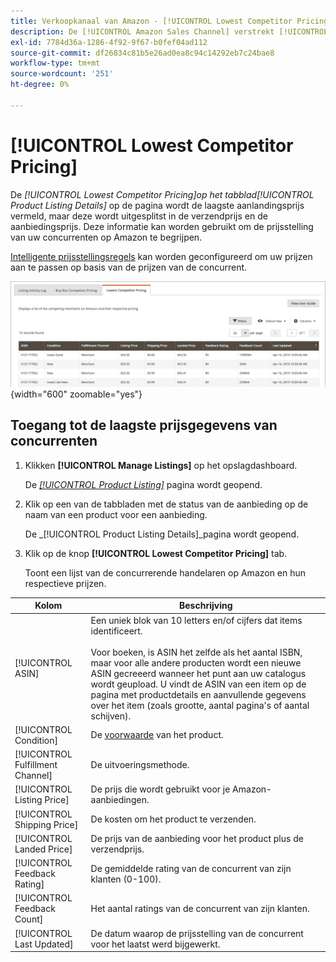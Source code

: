 ```yaml
---
title: Verkoopkanaal van Amazon - [!UICONTROL Lowest Competitor Pricing]
description: De [!UICONTROL Amazon Sales Channel] verstrekt [!UICONTROL Lowest Competitor Pricing] om u te helpen de prijsstelling van uw concurrenten op Amazon te begrijpen.
exl-id: 7784d36a-1286-4f92-9f67-b0fef04ad112
source-git-commit: df26834c81b5e26ad0ea8c94c14292eb7c24bae8
workflow-type: tm+mt
source-wordcount: '251'
ht-degree: 0%

---
```


# [!UICONTROL Lowest Competitor Pricing]

De _[!UICONTROL Lowest Competitor Pricing]_op het tabblad_[!UICONTROL Product Listing Details]_ op de pagina wordt de laagste aanlandingsprijs vermeld, maar deze wordt uitgesplitst in de verzendprijs en de aanbiedingsprijs. Deze informatie kan worden gebruikt om de prijsstelling van uw concurrenten op Amazon te begrijpen.

[Intelligente prijsstellingsregels](./intelligent-repricing-rules.md) kan worden geconfigureerd om uw prijzen aan te passen op basis van de prijzen van de concurrent.

![Laagste prijsstelling voor concurrenten](assets/amazon-listing-details-lowest-comp.png){width="600" zoomable="yes"}

## Toegang tot de laagste prijsgegevens van concurrenten

1. Klikken **[!UICONTROL Manage Listings]** op het opslagdashboard.

   De [_[!UICONTROL Product Listing]_](./managing-product-listings.md) pagina wordt geopend.

1. Klik op een van de tabbladen met de status van de aanbieding op de naam van een product voor een aanbieding.

   De _[!UICONTROL Product Listing Details]_pagina wordt geopend.

1. Klik op de knop **[!UICONTROL Lowest Competitor Pricing]** tab.

   Toont een lijst van de concurrerende handelaren op Amazon en hun respectieve prijzen.

| Kolom | Beschrijving |
|---|---|
| [!UICONTROL ASIN] | Een uniek blok van 10 letters en/of cijfers dat items identificeert.<br><br>Voor boeken, is ASIN het zelfde als het aantal ISBN, maar voor alle andere producten wordt een nieuwe ASIN gecreeerd wanneer het punt aan uw catalogus wordt geupload. U vindt de ASIN van een item op de pagina met productdetails en aanvullende gegevens over het item (zoals grootte, aantal pagina&#39;s of aantal schijven). |
| [!UICONTROL Condition] | De [voorwaarde](./product-listing-condition.md) van het product. |
| [!UICONTROL Fulfillment Channel] | De uitvoeringsmethode. |
| [!UICONTROL Listing Price] | De prijs die wordt gebruikt voor je Amazon-aanbiedingen. |
| [!UICONTROL Shipping Price] | De kosten om het product te verzenden. |
| [!UICONTROL Landed Price] | De prijs van de aanbieding voor het product plus de verzendprijs. |
| [!UICONTROL Feedback Rating] | De gemiddelde rating van de concurrent van zijn klanten (0-100). |
| [!UICONTROL Feedback Count] | Het aantal ratings van de concurrent van zijn klanten. |
| [!UICONTROL Last Updated] | De datum waarop de prijsstelling van de concurrent voor het laatst werd bijgewerkt. |
